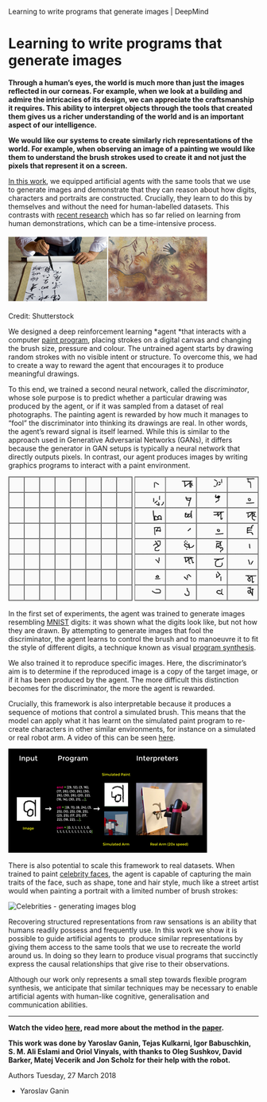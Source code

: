 Learning to write programs that generate images | DeepMind

# Learning to write programs that generate images

**Through a human’s eyes, the world is much more than just the images reflected in our corneas. For example, when we look at a building and admire the intricacies of its design, we can appreciate the craftsmanship it requires. This ability to interpret objects through the tools that created them gives us a richer understanding of the world and is an important aspect of our intelligence.**

**We would like our systems to create similarly rich representations of the world. For example, when observing an image of a painting we would like them to understand the brush strokes used to create it and not just the pixels that represent it on a screen.**

[In this work](https://deepmind.com/documents/183/SPIRAL.pdf), we equipped artificial agents with the same tools that we use to generate images and demonstrate that they can reason about how digits, characters and portraits are constructed. Crucially, they learn to do this by themselves and without the need for human-labelled datasets. This contrasts with [recent research](https://arxiv.org/pdf/1704.03477.pdf) which has so far relied on learning from human demonstrations, which can be a time-intensive process.

![Generating%20images.width-400.png](../_resources/683959fe269de99862f370b95356863a.png)

Credit: Shutterstock

We designed a deep reinforcement learning *agent *that interacts with a computer [paint program](http://mypaint.org/), placing strokes on a digital canvas and changing the brush size, pressure and colour. The untrained agent starts by drawing random strokes with no visible intent or structure. To overcome this, we had to create a way to reward the agent that encourages it to produce meaningful drawings.

To this end, we trained a second neural network, called the *discriminator*, whose sole purpose is to predict whether a particular drawing was produced by the agent, or if it was sampled from a dataset of real photographs. The painting agent is rewarded by how much it manages to “fool” the discriminator into thinking its drawings are real. In other words, the agent’s reward signal is itself learned. While this is similar to the approach used in Generative Adversarial Networks (GANs), it differs because the generator in GAN setups is typically a neural network that directly outputs pixels. In contrast, our agent produces images by writing graphics programs to interact with a paint environment.

![MNIST&OMNIGLOT](../_resources/ca950371d09a768f8032e8503e942d5d.gif)

In the first set of experiments, the agent was trained to generate images resembling [MNIST](http://yann.lecun.com/exdb/mnist/) digits: it was shown what the digits look like, but not how they are drawn. By attempting to generate images that fool the discriminator, the agent learns to control the brush and to manoeuvre it to fit the style of different digits, a technique known as visual [program synthesis](https://en.wikipedia.org/wiki/Program_synthesis).

We also trained it to reproduce specific images. Here, the discriminator’s aim is to determine if the reproduced image is a copy of the target image, or if it has been produced by the agent. The more difficult this distinction becomes for the discriminator, the more the agent is rewarded.

Crucially, this framework is also interpretable because it produces a sequence of motions that control a simulated brush. This means that the model can apply what it has learnt on the simulated paint program to re-create characters in other similar environments, for instance on a simulated or real robot arm. A video of this can be seen [here](https://youtu.be/XXM3PdIdLJQ).

![ROBOTARMPAINT.width-400.png](../_resources/48483837fc188b96c29e4fb9dfc642ce.png)

There is also potential to scale this framework to real datasets. When trained to paint [celebrity faces](http://mmlab.ie.cuhk.edu.hk/projects/CelebA.html), the agent is capable of capturing the main traits of the face, such as shape, tone and hair style, much like a street artist would when painting a portrait with a limited number of brush strokes:

![Celebrities - generating images blog](../_resources/f5396c4452d712d264c201ea732049f6.gif)

Recovering structured representations from raw sensations is an ability that humans readily possess and frequently use. In this work we show it is possible to guide artificial agents to  produce similar representations by giving them access to the same tools that we use to recreate the world around us. In doing so they learn to produce visual programs that succinctly express the causal relationships that give rise to their observations.

Although our work only represents a small step towards flexible program synthesis, we anticipate that similar techniques may be necessary to enable artificial agents with human-like cognitive, generalisation and communication abilities.

* * *

**Watch the video [here](https://www.youtube.com/watch?v=iSyvwAwa7vk&feature=youtu.be), read more about the method in the [paper](https://deepmind.com/documents/183/SPIRAL.pdf).**

**This work was done by Yaroslav Ganin, Tejas Kulkarni, Igor Babuschkin, S. M. Ali Eslami and Oriol Vinyals, with thanks to Oleg Sushkov, David Barker, Matej Vecerik and Jon Scholz for their help with the robot.**

Authors
  Tuesday, 27 March 2018

- Yaroslav Ganin